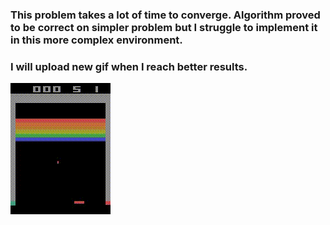 ### This problem takes a lot of time to converge. Algorithm proved to be correct on simpler problem but I struggle to implement it in this more complex environment.

### I will upload new gif when I reach better results.
![gif](after_training%20(84).gif)
